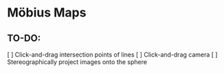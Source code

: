 # Möbius Maps

## TO-DO:
[ ] Click-and-drag intersection points of lines
[ ] Click-and-drag camera
[ ] Stereographically project images onto the sphere

